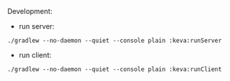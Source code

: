 Development:
- run server:
```
./gradlew --no-daemon --quiet --console plain :keva:runServer
```
- run client:
```
./gradlew --no-daemon --quiet --console plain :keva:runClient
```
